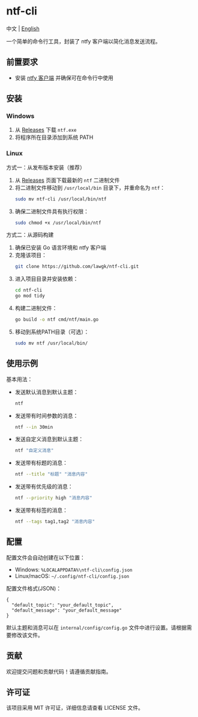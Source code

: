 # ntf-cli

中文 | [English](README.md)

一个简单的命令行工具，封装了 ntfy 客户端以简化消息发送流程。

## 前置要求
- 安装 [ntfy 客户端](https://docs.ntfy.sh/install/) 并确保可在命令行中使用

## 安装

### Windows
1. 从 [Releases](https://github.com/lawgk/ntf-cli/releases) 下载 `ntf.exe`
2. 将程序所在目录添加到系统 PATH

### Linux
方式一：从发布版本安装（推荐）
1. 从 [Releases](https://github.com/lawgk/ntf-cli/releases) 页面下载最新的 `ntf` 二进制文件
2. 将二进制文件移动到 `/usr/local/bin` 目录下，并重命名为 `ntf`：
   ```bash
   sudo mv ntf-cli /usr/local/bin/ntf
   ```
3. 确保二进制文件具有执行权限：
   ```bash
   sudo chmod +x /usr/local/bin/ntf
   ```

方式二：从源码构建
1. 确保已安装 Go 语言环境和 ntfy 客户端
2. 克隆该项目：
   ```bash
   git clone https://github.com/lawgk/ntf-cli.git
   ```
3. 进入项目目录并安装依赖：
   ```bash
   cd ntf-cli
   go mod tidy
   ```
4. 构建二进制文件：
   ```bash
   go build -o ntf cmd/ntf/main.go
   ```
5. 移动到系统PATH目录（可选）：
   ```bash
   sudo mv ntf /usr/local/bin/
   ```

## 使用示例

基本用法：

- 发送默认消息到默认主题：

  ```bash
  ntf
  ```

- 发送带有时间参数的消息：

  ```bash
  ntf --in 30min
  ```

- 发送自定义消息到默认主题：

  ```bash
  ntf "自定义消息"
  ```

- 发送带有标题的消息：

  ```bash
  ntf --title "标题" "消息内容"
  ```

- 发送带有优先级的消息：

  ```bash
  ntf --priority high "消息内容"
  ```

- 发送带有标签的消息：

  ```bash
  ntf --tags tag1,tag2 "消息内容"
  ```

## 配置

配置文件会自动创建在以下位置：

- Windows: `%LOCALAPPDATA%\ntf-cli\config.json`
- Linux/macOS: `~/.config/ntf-cli/config.json`

配置文件格式(JSON)：
```
{
  "default_topic": "your_default_topic",
  "default_message": "your_default_message"
}
```

默认主题和消息可以在 `internal/config/config.go` 文件中进行设置。请根据需要修改该文件。

## 贡献

欢迎提交问题和贡献代码！请遵循贡献指南。

## 许可证

该项目采用 MIT 许可证，详细信息请查看 LICENSE 文件。